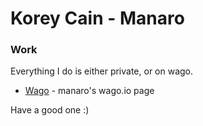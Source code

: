 # Korey Cain - Manaro

### Work

Everything I do is either private, or on wago.

- [Wago] - manaro's wago.io page


Have a good one :)

[//]: # (These are reference links used in the body of this note and get stripped out when the markdown processor does its job. There is no need to format nicely because it shouldn't be seen. Thanks SO - http://stackoverflow.com/questions/4823468/store-comments-in-markdown-syntax)


   [Wago]: <https://wago.io/p/Manaro#11413>


